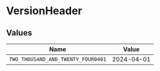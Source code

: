 # VersionHeader


## Values

| Name                               | Value                              |
| ---------------------------------- | ---------------------------------- |
| `TWO_THOUSAND_AND_TWENTY_FOUR0401` | 2024-04-01                         |